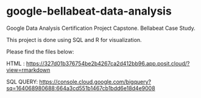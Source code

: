 # google-bellabeat-data-analysis
Google Data Analysis Certification Project Capstone. Bellabeat Case Study.

This project is done using SQL and R for visualization.

Please find the files below:

HTML : https://327d01b376754be2b4267ca2d412bb96.app.posit.cloud/?view=rmarkdown

SQL QUERY: https://console.cloud.google.com/bigquery?sq=164068980688:664a3cd551b1467cb1bdd6e18d4e9008
